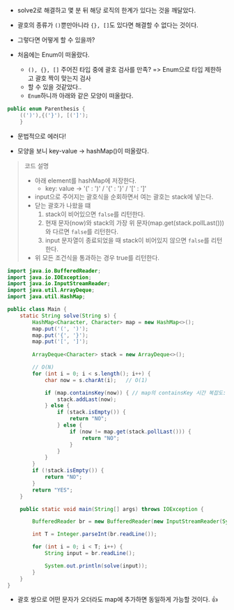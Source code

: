 - solve2로 해결하고 몇 분 뒤 해당 로직의 한계가 있다는 것을 깨달았다.
- 괄호의 종류가 `()`뿐만아니라 `{}, []`도 있다면 해결할 수 없다는 것이다.

- 그렇다면 어떻게 할 수 있을까?
- 처음에는 Enum이 떠올랐다.
    - `(), {}, []` 주어진 타입 중에 괄호 검사를 만족? => Enum으로 타입 제한하고 괄호 짝이 맞는지 검사
    - 할 수 있을 것같았다..
    - `Enum`하니까 아래와 같은 모양이 떠올랐다.

```java
public enum Parenthesis {
    ((')'),{('}'), [(']');
    }
```

- 문법적으로 에러다!

- 모양을 보니 key-value -> hashMap()이 떠올랐다.

> 코드 설명
> - 아래 element를 hashMap에 저장한다.
>   - key: value -> '(' : ')' / '{' : '}' / '[' : ']'
> - input으로 주어지는 괄호식을 순회하면서 여는 괄호는 stack에 넣는다.
> - 닫는 괄호가 나왔을 떄
>   1. stack이 비어있으면 `false`를 리턴한다.
>   2. 현재 문자(now)와 stack의 가장 위 문자(map.get(stack.pollLast()))와 다르면 `false`를 리턴한다.
>   3. input 문자열이 종료되었을 때 stack이 비어있지 않으면 `false`를 리턴한다.
> - 위 모든 조건식을 통과하는 경우 true를 리턴한다.

```java
import java.io.BufferedReader;
import java.io.IOException;
import java.io.InputStreamReader;
import java.util.ArrayDeque;
import java.util.HashMap;

public class Main {
    static String solve(String s) {
        HashMap<Character, Character> map = new HashMap<>();
        map.put('(', ')');
        map.put('{', '}');
        map.put('[', ']');
        
        ArrayDeque<Character> stack = new ArrayDeque<>();

        // O(N)
        for (int i = 0; i < s.length(); i++) {
            char now = s.charAt(i);   // O(1)

            if (map.containsKey(now)) { // map의 containsKey 시간 복잡도: O(1)
                stack.addLast(now);
            } else {
                if (stack.isEmpty()) {  
                    return "NO";
                } else {
                    if (now != map.get(stack.pollLast())) {
                        return "NO";
                    }
                }
            }
        }
        if (!stack.isEmpty()) {
            return "NO";
        }
        return "YES";
    }

    public static void main(String[] args) throws IOException {

        BufferedReader br = new BufferedReader(new InputStreamReader(System.in));

        int T = Integer.parseInt(br.readLine());

        for (int i = 0; i < T; i++) {
            String input = br.readLine();

            System.out.println(solve(input));
        }
    }
}
```
- 괄호 쌍으로 어떤 문자가 오더라도 map에 추가하면 동일하게 가능할 것이다.
👍